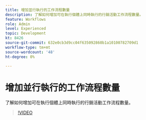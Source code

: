 ```yaml
---
title: 增加並行執行的工作流程數量
description: 了解如何增加可在執行個體上同時執行的行銷活動工作流程數量。
feature: Workflows
role: Admin
level: Experienced
topic: Development
kt: 8426
source-git-commit: 632e0cb3d9cc04f635092860b1a10100782709d1
workflow-type: tm+mt
source-wordcount: '48'
ht-degree: 0%

---
```



# 增加並行執行的工作流程數量

了解如何增加可在執行個體上同時執行的行銷活動工作流程數量。

>[!VIDEO](https://video.tv.adobe.com/v/335982?quality=12)
